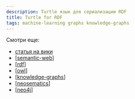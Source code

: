 ```yaml
---
description: Turtle язык для сериализации RDF
title: Turtle for RDF
tags: machine-learning graphs knowledge-graphs
---
```

Смотри еще:

- [статья на вики](https://en.wikipedia.org/wiki/Turtle_(syntax))
- [[semantic-web]]
- [[rdf]]
- [[owl]]
- [[knowledge-graphs]]
- [[neosematics]]
- [[neo4j]]

[//begin]: # "Autogenerated link references for markdown compatibility"
[semantic-web]: semantic-web "Semantic web"
[rdf]: rdf "RDF"
[owl]: owl "OWL ontology"
[knowledge-graphs]: ../lists/knowledge-graphs "Knowledge graphs"
[neosematics]: neosematics "Neosematics"
[neo4j]: neo4j "Neo4j graph data base"
[//end]: # "Autogenerated link references"